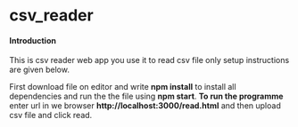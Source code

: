 # csv_reader
#### Introduction
This is csv reader web app you use it to read csv file only setup instructions are given below.

First download file  on editor and write **npm install** to install all dependencies and run the the file using **npm start**.
**To run the programme** enter url in we browser **http://localhost:3000/read.html** and then upload csv file and click read.
